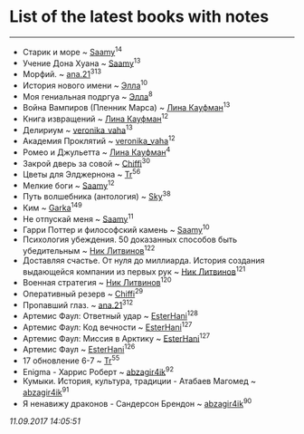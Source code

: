 # List of the latest books with notes
---

* Старик и море ~ [Saamy](users/115/115226508-vkontakte)<sup>14</sup>
* Учение Дона Хуана ~ [Saamy](users/115/115226508-vkontakte)<sup>13</sup>
* Морфий. ~ [ana.21](users/107/107655526900000657481-google)<sup>313</sup>
* История нового имени ~ [Элла](users/100/1002037069862545-facebook)<sup>10</sup>
* Моя гениальная подргуа ~ [Элла](users/100/1002037069862545-facebook)<sup>8</sup>
* Война Вампиров (Пленник Марса) ~ [Лина Кауфман](users/143/143278479-vkontakte)<sup>13</sup>
* Книга извращений ~ [Лина Кауфман](users/143/143278479-vkontakte)<sup>12</sup>
* Делириум ~ [veronika_vaha](users/876/87639392-vkontakte)<sup>13</sup>
* Академия Проклятий ~ [veronika_vaha](users/876/87639392-vkontakte)<sup>12</sup>
* Ромео и Джульетта ~ [Лина Кауфман](users/143/143278479-vkontakte)<sup>4</sup>
* Закрой дверь за совой ~ [Chiffi](users/105/105831994080785626680-google)<sup>30</sup>
* Цветы для Элджернона ~ [Tr](users/122/12282474-vkontakte)<sup>56</sup>
* Мелкие боги ~ [Saamy](users/115/115226508-vkontakte)<sup>12</sup>
* Путь волшебника (антология) ~ [Sky](users/118/118049897850017649660-google)<sup>38</sup>
* Ким ~ [Garka](users/115/115753719718250012620-google)<sup>149</sup>
* Не отпускай меня ~ [Saamy](users/115/115226508-vkontakte)<sup>11</sup>
* Гарри Поттер и философский камень ~ [Saamy](users/115/115226508-vkontakte)<sup>10</sup>
* Психология убеждения. 50 доказанных способов быть убедительным ~ [Ник Литвинов](users/241/241974816-vkontakte)<sup>122</sup>
* Доставляя счастье. От нуля до миллиарда. История создания выдающейся компании из первых рук ~ [Ник Литвинов](users/241/241974816-vkontakte)<sup>121</sup>
* Военная стратегия ~ [Ник Литвинов](users/241/241974816-vkontakte)<sup>120</sup>
* Оперативный резерв ~ [Chiffi](users/105/105831994080785626680-google)<sup>29</sup>
* Пропавший глаз. ~ [ana.21](users/107/107655526900000657481-google)<sup>312</sup>
* Артемис Фаул: Ответный удар ~ [EsterHani](users/305/30558181-vkontakte)<sup>128</sup>
* Артемис Фаул: Код вечности ~ [EsterHani](users/305/30558181-vkontakte)<sup>127</sup>
* Артемис Фаул: Миссия в Арктику ~ [EsterHani](users/305/30558181-vkontakte)<sup>127</sup>
* Артемис Фаул ~ [EsterHani](users/305/30558181-vkontakte)<sup>126</sup>
* 17 обновление 6-7 ~ [Tr](users/122/12282474-vkontakte)<sup>55</sup>
* Enigma - Харрис Роберт ~ [abzagir4ik](users/362/3621623-vkontakte)<sup>92</sup>
* Кумыки. История, культура, традиции - Атабаев Магомед ~ [abzagir4ik](users/362/3621623-vkontakte)<sup>91</sup>
* Я ненавижу драконов - Сандерсон Брендон ~ [abzagir4ik](users/362/3621623-vkontakte)<sup>90</sup>


_11.09.2017 14:05:51_
